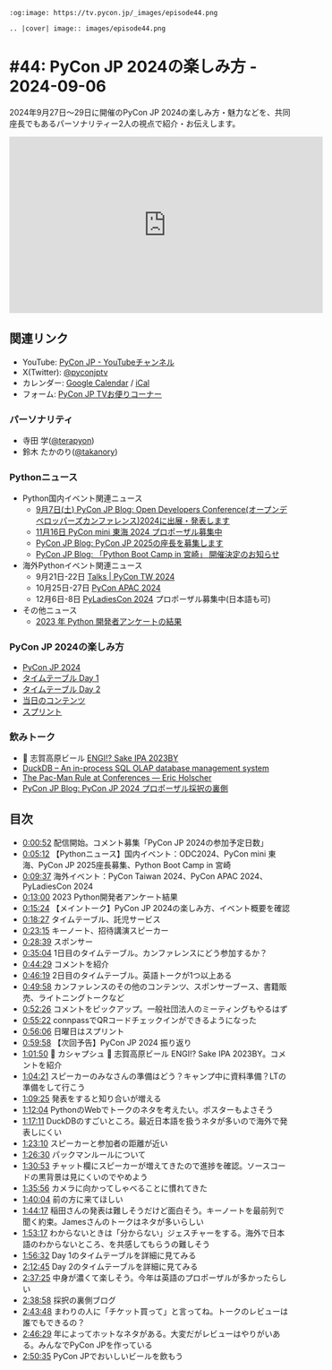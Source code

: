 ```{eval-rst}
:og:image: https://tv.pycon.jp/_images/episode44.png

.. |cover| image:: images/episode44.png
```

# #44: PyCon JP 2024の楽しみ方 - 2024-09-06

2024年9月27日〜29日に開催のPyCon JP 2024の楽しみ方・魅力などを、共同座長でもあるパーソナリティー2人の視点で紹介・お伝えします。

<iframe width="560" height="315" src="https://www.youtube.com/embed/oInTxYmSh-8?si=3-yhfBjyqpcd6wuT" title="YouTube video player" frameborder="0" allow="accelerometer; autoplay; clipboard-write; encrypted-media; gyroscope; picture-in-picture; web-share" referrerpolicy="strict-origin-when-cross-origin" allowfullscreen></iframe>

## 関連リンク

* YouTube: [PyCon JP - YouTubeチャンネル](https://www.youtube.com/user/PyConJP)
* X(Twitter): [@pyconjptv](https://twitter.com/pyconjptv)
* カレンダー: [Google Calendar](https://calendar.google.com/calendar/embed?src=tv%40pycon.jp&ctz=Asia%2FTokyo&mode=AGENDA) / [iCal](https://calendar.google.com/calendar/ical/tv%40pycon.jp/public/basic.ics)
* フォーム: [PyCon JP TVお便りコーナー](https://docs.google.com/forms/d/e/1FAIpQLSfvL4cKteAaG_czTXjofR83owyjXekG9GNDGC6-jRZCb_2HRw/viewform)

### パーソナリティ

* 寺田 学([@terapyon](https://twitter.com))
* 鈴木 たかのり([@takanory](https://twitter.com/takanory))

### Pythonニュース

* Python国内イベント関連ニュース
  * [9月7日(土) PyCon JP Blog: Open Developers Conference(オープンデベロッパーズカンファレンス)2024に出展・発表します](https://pyconjp.blogspot.com/2024/08/pycamp-caravan-odc-2024.html)
  * [11月16日 PyCon mini 東海 2024 プロポーザル募集中](https://tokai.pycon.jp/2024/)
  * [PyCon JP Blog: PyCon JP 2025の座長を募集します](https://pyconjp.blogspot.com/2024/08/call-for-pyconjp.html)
  * [PyCon JP Blog: 「Python Boot Camp in 宮崎」 開催決定のお知らせ](https://pyconjp.blogspot.com/2024/08/pycamp-in-miyazaki.html)
* 海外Pythonイベント関連ニュース
  * 9月21日-22日 [Talks | PyCon TW 2024](https://tw.pycon.org/2024/en-us/conference/talks)
  * 10月25日-27日 [PyCon APAC 2024](https://2024-apac.pycon.id/)
  * 12月6日-8日 [PyLadiesCon 2024](https://conference.pyladies.com/) プロポーザル募集中(日本語も可)
* その他ニュース
  * [2023 年 Python 開発者アンケートの結果](https://lp.jetbrains.com/ja-jp/python-developers-survey-2023/)

### PyCon JP 2024の楽しみ方

* [PyCon JP 2024](https://2024.pycon.jp/ja)
* [タイムテーブル Day 1](https://2024.pycon.jp/ja/timetable/day1)
* [タイムテーブル Day 2](https://2024.pycon.jp/ja/timetable/day2)
* [当日のコンテンツ](https://2024.pycon.jp/ja/contents)
* [スプリント](https://2024.pycon.jp/ja/sprint)

### 飲みトーク

* 🍺 志賀高原ビール [ENGI!? Sake IPA 2023BY](https://tamamura-honten.co.jp/?pid=181686887)
* [DuckDB – An in-process SQL OLAP database management system](https://duckdb.org/)
* [The Pac-Man Rule at Conferences — Eric Holscher](https://www.ericholscher.com/blog/2017/aug/2/pacman-rule-conferences/)
* [PyCon JP Blog: PyCon JP 2024 プロポーザル採択の裏側](https://pyconjp.blogspot.com/2024/08/2024-behinde-selection.html)

## 目次

* [0:00:52](https://www.youtube.com/watch?v=oInTxYmSh-8&t=52s) 配信開始。コメント募集「PyCon JP 2024の参加予定日数」
* [0:05:12](https://www.youtube.com/watch?v=oInTxYmSh-8&t=312s) 【Pythonニュース】国内イベント：ODC2024、PyCon mini 東海、PyCon JP 2025座長募集、Python Boot Camp in 宮崎
* [0:09:37](https://www.youtube.com/watch?v=oInTxYmSh-8&t=577s) 海外イベント：PyCon Taiwan 2024、PyCon APAC 2024、PyLadiesCon 2024
* [0:13:00](https://www.youtube.com/watch?v=oInTxYmSh-8&t=780s) 2023 Python開発者アンケート結果
* [0:15:24](https://www.youtube.com/watch?v=oInTxYmSh-8&t=924s) 【メイントーク】PyCon JP 2024の楽しみ方、イベント概要を確認
* [0:18:27](https://www.youtube.com/watch?v=oInTxYmSh-8&t=1107s) タイムテーブル、託児サービス
* [0:23:15](https://www.youtube.com/watch?v=oInTxYmSh-8&t=1395s) キーノート、招待講演スピーカー
* [0:28:39](https://www.youtube.com/watch?v=oInTxYmSh-8&t=1719s) スポンサー
* [0:35:04](https://www.youtube.com/watch?v=oInTxYmSh-8&t=2104s) 1日目のタイムテーブル。カンファレンスにどう参加するか？
* [0:44:29](https://www.youtube.com/watch?v=oInTxYmSh-8&t=2669s) コメントを紹介
* [0:46:19](https://www.youtube.com/watch?v=oInTxYmSh-8&t=2779s) 2日目のタイムテーブル。英語トークが1つ以上ある
* [0:49:58](https://www.youtube.com/watch?v=oInTxYmSh-8&t=2998s) カンファレンスのその他のコンテンツ、スポンサーブース、書籍販売、ライトニングトークなど
* [0:52:26](https://www.youtube.com/watch?v=oInTxYmSh-8&t=3146s) コメントをピックアップ。一般社団法人のミーティングもやるはず
* [0:55:22](https://www.youtube.com/watch?v=oInTxYmSh-8&t=3322s) connpassでQRコードチェックインができるようになった
* [0:56:06](https://www.youtube.com/watch?v=oInTxYmSh-8&t=3366s) 日曜日はスプリント
* [0:59:58](https://www.youtube.com/watch?v=oInTxYmSh-8&t=3598s) 【次回予告】PyCon JP 2024 振り返り
* [1:01:50](https://www.youtube.com/watch?v=oInTxYmSh-8&t=3710s) 🍻 カシャプシュ 🍺 志賀高原ビール ENGI!? Sake IPA 2023BY。コメントを紹介
* [1:04:21](https://www.youtube.com/watch?v=oInTxYmSh-8&t=3861s) スピーカーのみなさんの準備はどう？キャンプ中に資料準備？LTの準備をして行こう
* [1:09:25](https://www.youtube.com/watch?v=oInTxYmSh-8&t=4165s) 発表をすると知り合いが増える
* [1:12:04](https://www.youtube.com/watch?v=oInTxYmSh-8&t=4324s) PythonのWebでトークのネタを考えたい。ポスターもよさそう
* [1:17:11](https://www.youtube.com/watch?v=oInTxYmSh-8&t=4631s) DuckDBのすごいところ。最近日本語を扱うネタが多いので海外で発表しにくい
* [1:23:10](https://www.youtube.com/watch?v=oInTxYmSh-8&t=4990s) スピーカーと参加者の距離が近い
* [1:26:30](https://www.youtube.com/watch?v=oInTxYmSh-8&t=5190s) パックマンルールについて
* [1:30:53](https://www.youtube.com/watch?v=oInTxYmSh-8&t=5453s) チャット欄にスピーカーが増えてきたので進捗を確認。ソースコードの黒背景は見にくいのでやめよう
* [1:35:56](https://www.youtube.com/watch?v=oInTxYmSh-8&t=5756s) カメラに向かってしゃべることに慣れてきた
* [1:40:04](https://www.youtube.com/watch?v=oInTxYmSh-8&t=6004s) 前の方に来てほしい
* [1:44:17](https://www.youtube.com/watch?v=oInTxYmSh-8&t=6257s) 稲田さんの発表は難しそうだけど面白そう。キーノートを最前列で聞く約束。Jamesさんのトークはネタが多いらしい
* [1:53:17](https://www.youtube.com/watch?v=oInTxYmSh-8&t=6797s) わからないときは「分からない」ジェスチャーをする。海外で日本語のわからないところ、を共感してもらうの難しそう
* [1:56:32](https://www.youtube.com/watch?v=oInTxYmSh-8&t=6992s) Day 1のタイムテーブルを詳細に見てみる
* [2:12:45](https://www.youtube.com/watch?v=oInTxYmSh-8&t=7965s) Day 2のタイムテーブルを詳細に見てみる
* [2:37:25](https://www.youtube.com/watch?v=oInTxYmSh-8&t=9445s) 中身が濃くて楽しそう。今年は英語のプロポーザルが多かったらしい
* [2:38:58](https://www.youtube.com/watch?v=oInTxYmSh-8&t=9538s) 採択の裏側ブログ
* [2:43:48](https://www.youtube.com/watch?v=oInTxYmSh-8&t=9828s) まわりの人に「チケット買って」と言ってね。トークのレビューは誰でもできるの？
* [2:46:29](https://www.youtube.com/watch?v=oInTxYmSh-8&t=9989s) 年によってホットなネタがある。大変だがレビューはやりがいある。みんなでPyCon JPを作っている
* [2:50:35](https://www.youtube.com/watch?v=oInTxYmSh-8&t=10235s) PyCon JPでおいしいビールを飲もう

